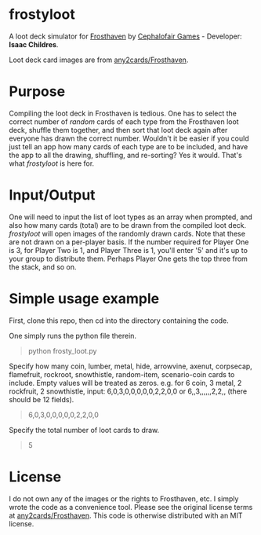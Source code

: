 # frostyloot

A loot deck simulator for [Frosthaven](http://www.cephalofair.com/frosthaven) by [Cephalofair Games](http://www.cephalofair.com/) - Developer: **Isaac Childres**.

Loot deck card images are from [any2cards/Frosthaven](https://github.com/any2cards/frosthaven).

# Purpose

Compiling the loot deck in Frosthaven is tedious. One has to select the correct number of _random_ cards of each type from the Frosthaven loot deck, shuffle them together, and then sort that loot deck again after everyone has drawn the correct number. Wouldn't it be easier if you could just tell an app how many cards of each type are to be included, and have the app to all the drawing, shuffling, and re-sorting? Yes it would. That's what _frostyloot_ is here for.

# Input/Output

One will need to input the list of loot types as an array when prompted, and also how many cards (total) are to be drawn from the compiled loot deck. _frostyloot_ will open images of the randomly drawn cards. Note that these are not drawn on a per-player basis. If the number required for Player One is 3, for Player Two is 1, and Player Three is 1, you'll enter '5' and it's up to your group to distribute them. Perhaps Player One gets the top three from the stack, and so on.


# Simple usage example

First, clone this repo, then cd into the directory containing the code.

One simply runs the python file therein.

> python frosty_loot.py

Specify how many coin, lumber, metal, hide, arrowvine, axenut, corpsecap, flamefruit, rockroot, snowthistle, random-item, scenario-coin cards to include.
Empty values will be treated as zeros.
e.g. for 6 coin, 3 metal, 2 rockfruit, 2 snowthistle, input: 6,0,3,0,0,0,0,0,2,2,0,0 or 6,,3,,,,,,2,2,, (there should be 12 fields).

> 6,0,3,0,0,0,0,0,2,2,0,0

Specify the total number of loot cards to draw.

> 5

# License

I do not own any of the images or the rights to Frosthaven, etc. I simply wrote the code as a convenience tool. Please see the original license terms at [any2cards/Frosthaven](https://github.com/any2cards/frosthaven). This code is otherwise distributed with an MIT license.
